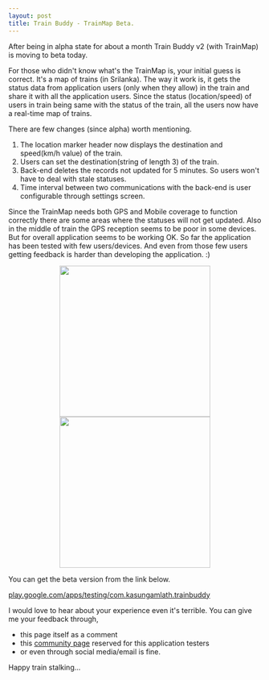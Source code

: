 ```yaml
---
layout: post
title: Train Buddy - TrainMap Beta.
---
```


After being in alpha state for about a month Train Buddy v2 (with TrainMap) is moving to beta today.

For those who didn't know what's the TrainMap is, your initial guess is correct. It's a map of trains (in Srilanka). The way it work is, it gets the status data from application users (only when they allow) in the train and share it with all the application users. Since the status (location/speed) of users in train being same with the status of the train, all the users now have a real-time map of trains.

There are few changes (since alpha) worth mentioning.

1. The location marker header now displays the destination and speed(km/h value) of the train.
2. Users can set the destination(string of length 3) of the train.
3. Back-end deletes the records not updated for 5 minutes. So users won't have to deal with stale statuses.
4. Time interval between two communications with the back-end is user configurable through settings screen.

Since the TrainMap needs both GPS and Mobile coverage to function correctly there are some areas where the statuses will not get updated. Also in the middle of train the GPS reception seems to be poor in some devices. But for overall application seems to be working OK. So far the application has been tested with few users/devices. And even from those few users getting feedback is harder than developing the application. :)

<div align="center"><img src="{{ site.baseurl }}/assets/trainmap/one_marker.png" style="width: 300px;">   <img src="{{ site.baseurl }}/assets/trainmap/two_markers.png" style="width: 300px;"></div>

You can get the beta version from the link below.

[play.google.com/apps/testing/com.kasungamlath.trainbuddy](https://play.google.com/apps/testing/com.kasungamlath.trainbuddy)

I would love to hear about your experience even it's terrible. You can give me your feedback through,

* this page itself as a comment
* this [community page](https://plus.google.com/communities/111728508620143036732) reserved for this application testers
* or even through social media/email is fine.

Happy train stalking...

